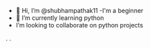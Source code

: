 - 👋 Hi, I’m @shubhampathak11
-I'm a beginner 
- 🌱 I’m currently learning python
- I’m looking to collaborate on python projects


<!---
shubhampathak11/shubhampathak11 is a ✨ special ✨ repository because its `README.md` (this file) appears on your GitHub profile.
You can click the Preview link to take a look at your changes.
--->
.
.
